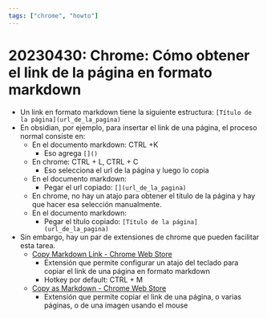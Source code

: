 ```yaml
---
tags: ["chrome", "howto"]
---
```


# 20230430: Chrome: Cómo obtener el link de la página en formato markdown

<TagLinks />

- Un link en formato markdown tiene la siguiente estructura: `[Título de la página](url_de_la_pagina)`
- En obsidian, por ejemplo, para insertar el link de una página, el proceso normal consiste en:
	- En el documento markdown: CTRL +K
		- Eso agrega `[]()`
	- En chrome: CTRL + L, CTRL + C
		- Eso selecciona el url de la página y luego lo copia
	- En el documento markdown:
		- Pegar el url copiado: `[](url_de_la_pagina)`
	- En chrome, no hay un atajo para obtener el título de la página y hay que hacer esa selección manualmente.
	- En el documento markdown:
		- Pegar el título copiado: `[Título de la página](url_de_la_pagina)`
- Sin embargo, hay un par de extensiones de chrome que pueden facilitar esta tarea.
	- [Copy Markdown Link - Chrome Web Store](https://chrome.google.com/webstore/detail/copy-markdown-link/gkceaaphhbeanfciglgpffnncfpipjpa/related)
		- Extensión que permite configurar un atajo del teclado para copiar el link de una página en formato markdown
		- Hotkey por default: CTRL + M
	- [Copy as Markdown - Chrome Web Store](https://chrome.google.com/webstore/detail/copy-as-markdown/fkeaekngjflipcockcnpobkpbbfbhmdn/related)
		- Extensión que permite copiar el link de una página, o varias páginas, o de una imagen usando el mouse